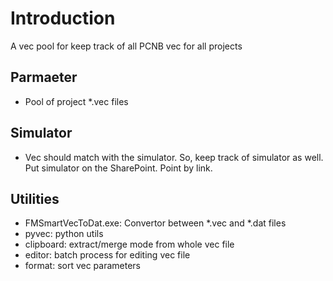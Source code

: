 # Introduction
A vec pool for keep track of all PCNB vec for all projects

## Parmaeter
- Pool of project *.vec files

## Simulator
- Vec should match with the simulator. So, keep track of simulator as well. Put simulator on the SharePoint. Point by link.

## Utilities
- FMSmartVecToDat.exe: Convertor between *.vec and *.dat files
- pyvec: python utils
 - clipboard: extract/merge mode from whole vec file
 - editor: batch process for editing vec file
 - format: sort vec parameters
